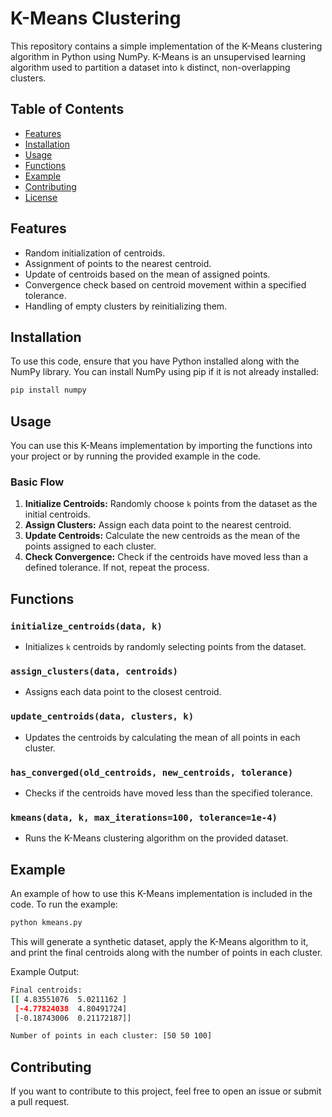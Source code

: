 
# K-Means Clustering

This repository contains a simple implementation of the K-Means clustering algorithm in Python using NumPy. K-Means is an unsupervised learning algorithm used to partition a dataset into `k` distinct, non-overlapping clusters.

## Table of Contents

- [Features](#features)
- [Installation](#installation)
- [Usage](#usage)
- [Functions](#functions)
- [Example](#example)
- [Contributing](#contributing)
- [License](#license)

## Features

- Random initialization of centroids.
- Assignment of points to the nearest centroid.
- Update of centroids based on the mean of assigned points.
- Convergence check based on centroid movement within a specified tolerance.
- Handling of empty clusters by reinitializing them.

## Installation

To use this code, ensure that you have Python installed along with the NumPy library. You can install NumPy using pip if it is not already installed:

```bash
pip install numpy
```

## Usage

You can use this K-Means implementation by importing the functions into your project or by running the provided example in the code.

### Basic Flow

1. **Initialize Centroids:** Randomly choose `k` points from the dataset as the initial centroids.
2. **Assign Clusters:** Assign each data point to the nearest centroid.
3. **Update Centroids:** Calculate the new centroids as the mean of the points assigned to each cluster.
4. **Check Convergence:** Check if the centroids have moved less than a defined tolerance. If not, repeat the process.

## Functions

### `initialize_centroids(data, k)`
- Initializes `k` centroids by randomly selecting points from the dataset.

### `assign_clusters(data, centroids)`
- Assigns each data point to the closest centroid.

### `update_centroids(data, clusters, k)`
- Updates the centroids by calculating the mean of all points in each cluster.

### `has_converged(old_centroids, new_centroids, tolerance)`
- Checks if the centroids have moved less than the specified tolerance.

### `kmeans(data, k, max_iterations=100, tolerance=1e-4)`
- Runs the K-Means clustering algorithm on the provided dataset.

## Example

An example of how to use this K-Means implementation is included in the code. To run the example:

```bash
python kmeans.py
```

This will generate a synthetic dataset, apply the K-Means algorithm to it, and print the final centroids along with the number of points in each cluster.

Example Output:

```bash
Final centroids:
[[ 4.83551076  5.0211162 ]
 [-4.77824038  4.80491724]
 [-0.18743006  0.21172187]]

Number of points in each cluster: [50 50 100]
```

## Contributing

If you want to contribute to this project, feel free to open an issue or submit a pull request.

